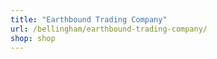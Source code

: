 ```yaml
---
title: "Earthbound Trading Company"
url: /bellingham/earthbound-trading-company/
shop: shop
---
```

